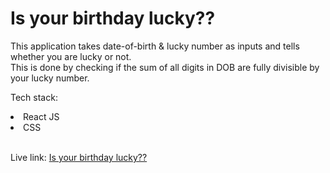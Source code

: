 # Is your birthday lucky??

This application takes date-of-birth & lucky number as inputs and tells whether you are lucky or not.
<br>
This is done by checking if the sum of all digits in DOB are fully divisible by your lucky number.
<br/>

Tech stack:
<br/>
<li>React JS</li>
<li>CSS</li>
<br/>

Live link: [Is your birthday lucky??](https://ghp-lucky-birthday.netlify.app/)
